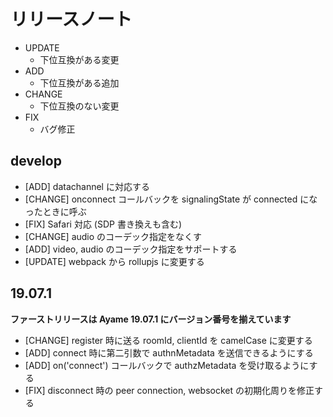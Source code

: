 # リリースノート

- UPDATE
    - 下位互換がある変更
- ADD
    - 下位互換がある追加
- CHANGE
    - 下位互換のない変更
- FIX
    - バグ修正

## develop
- [ADD] datachannel に対応する
- [CHANGE] onconnect コールバックを signalingState が connected になったときに呼ぶ
- [FIX] Safari 対応 (SDP 書き換えも含む)
- [CHANGE] audio のコーデック指定をなくす
- [ADD] video, audio のコーデック指定をサポートする
- [UPDATE] webpack から rollupjs に変更する

## 19.07.1

**ファーストリリースは Ayame 19.07.1 にバージョン番号を揃えています**

- [CHANGE] register 時に送る roomId, clientId を camelCase に変更する
- [ADD] connect 時に第二引数で authnMetadata を送信できるようにする
- [ADD] on('connect') コールバックで authzMetadata を受け取るようにする
- [FIX] disconnect 時の peer connection, websocket の初期化周りを修正する
